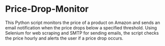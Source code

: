 # Price-Drop-Monitor
This Python script monitors the price of a product on Amazon and sends an email notification when the price drops below a specified threshold. Using Selenium for web scraping and SMTP for sending emails, the script checks the price hourly and alerts the user if a price drop occurs.

